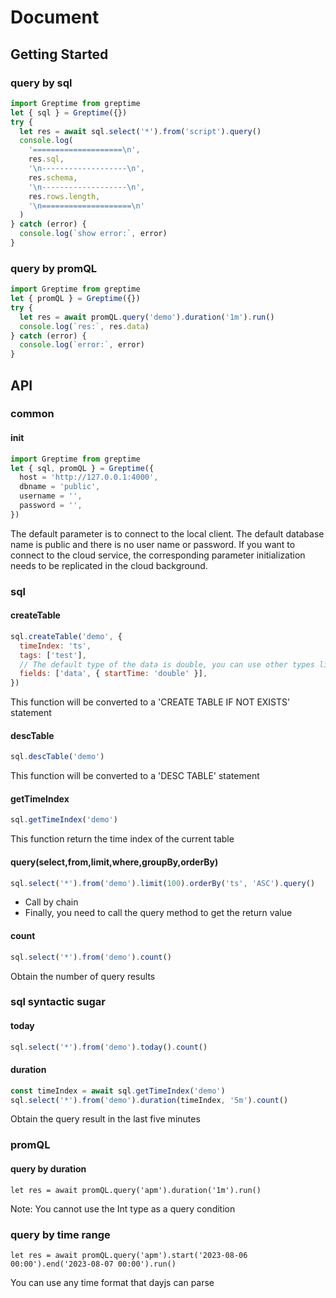 # Document

## Getting Started

### query by sql

```js
import Greptime from greptime
let { sql } = Greptime({})
try {
  let res = await sql.select('*').from('script').query()
  console.log(
    '====================\n',
    res.sql,
    '\n-------------------\n',
    res.schema,
    '\n-------------------\n',
    res.rows.length,
    '\n====================\n'
  )
} catch (error) {
  console.log(`show error:`, error)
}
```

### query by promQL

```js
import Greptime from greptime
let { promQL } = Greptime({})
try {
  let res = await promQL.query('demo').duration('1m').run()
  console.log(`res:`, res.data)
} catch (error) {
  console.log(`error:`, error)
}
```

## API

### common

#### init

```js
import Greptime from greptime
let { sql, promQL } = Greptime({
  host = 'http://127.0.0.1:4000',
  dbname = 'public',
  username = '',
  password = '',
})

```

The default parameter is to connect to the local client. The default database name is public and there is no user name or password. If you want to connect to the cloud service, the corresponding parameter initialization needs to be replicated in the cloud background.

### sql

#### createTable

```js
sql.createTable('demo', {
  timeIndex: 'ts',
  tags: ['test'],
  // The default type of the data is double, you can use other types like this   {startTime: ''}
  fields: ['data', { startTime: 'double' }],
})
```

This function will be converted to a 'CREATE TABLE IF NOT EXISTS' statement

#### descTable

```js
sql.descTable('demo')
```

This function will be converted to a 'DESC TABLE' statement

#### getTimeIndex

```js
sql.getTimeIndex('demo')
```

This function return the time index of the current table

#### query(select,from,limit,where,groupBy,orderBy)

```js
sql.select('*').from('demo').limit(100).orderBy('ts', 'ASC').query()
```

- Call by chain
- Finally, you need to call the query method to get the return value

#### count

```js
sql.select('*').from('demo').count()
```

Obtain the number of query results

### sql syntactic sugar

#### today

```js
sql.select('*').from('demo').today().count()
```

#### duration

```js
const timeIndex = await sql.getTimeIndex('demo')
sql.select('*').from('demo').duration(timeIndex, '5m').count()
```

Obtain the query result in the last five minutes

### promQL

#### query by duration

```
let res = await promQL.query('apm').duration('1m').run()
```

Note: You cannot use the Int type as a query condition

### query by time range

```
let res = await promQL.query('apm').start('2023-08-06 00:00').end('2023-08-07 00:00').run()
```

You can use any time format that dayjs can parse
